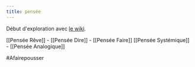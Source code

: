 ```yaml
---
title: pensée
---
```

Début d'exploration avec [le wiki](https://fr.wikipedia.org/wiki/Pensée).

[[Pensée Rêve]] - [[Pensée Dire]] - [[Pensée Faire]]
[[Pensée Systémique]] - [[Pensée Analogique]]

#Afairepousser 